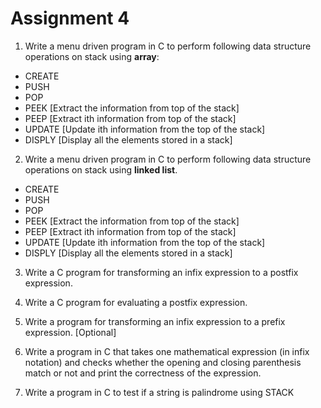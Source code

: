 # Assignment 4

1. Write a menu driven program in C to perform following data structure operations on stack 
using **array**:   
- CREATE 
- PUSH
- POP
- PEEK [Extract the information from top of the stack]
- PEEP [Extract ith information from top of the stack]
- UPDATE [Update ith information from the top of the stack]
- DISPLY [Display all the elements stored in a stack]

2. Write a menu driven program in C to perform following data structure operations on stack 
using **linked list**. 
- CREATE 
- PUSH
- POP
- PEEK [Extract the information from top of the stack]
- PEEP [Extract ith information from top of the stack]
- UPDATE [Update ith information from the top of the stack]
- DISPLY [Display all the elements stored in a stack]

3. Write a C program for transforming an infix expression to a postfix expression.  

4. Write a C program for evaluating a postfix expression.  

5. Write a program for transforming an infix expression to a prefix expression. [Optional]  

6. Write a program in C that takes one mathematical expression (in infix notation) and checks 
whether the opening and closing parenthesis match or not and print the correctness of the 
expression.  

7. Write a program in C to test if a string is palindrome using STACK  

